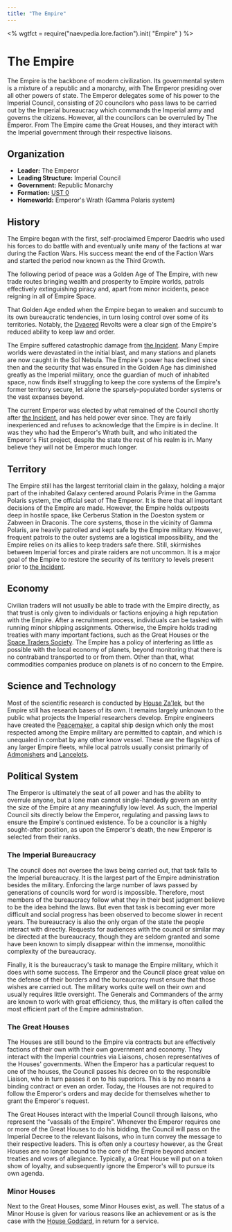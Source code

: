 ```yaml
---
title: "The Empire"
---
```

<%
wgtfct = require("naevpedia.lore.faction").init( "Empire" )
%>
<widget wgtfct />

# The Empire

The Empire is the backbone of modern civilization.
Its governmental system is a mixture of a republic and a monarchy, with The Emperor presiding over all other powers of state.
The Emperor delegates some of his power to the Imperial Council, consisting of 20 councilors who pass laws to be carried out by the Imperial bureaucracy which commands the Imperial army and governs the citizens.
However, all the councilors can be overruled by The Emperor.
From The Empire came the Great Houses, and they interact with the Imperial government through their respective liaisons.

## Organization

* **Leader:** The Emperor
* **Leading Structure:** Imperial Council
* **Government:** Republic Monarchy
* **Formation:** [UST 0](lore/history)
* **Homeworld:** Emperor's Wrath (Gamma Polaris system)

## History

The Empire began with the first, self-proclaimed Emperor Daedris who used his forces to do battle with and eventually unite many of the factions at war during the Faction Wars.
His success meant the end of the Faction Wars and started the period now known as the Third Growth.

The following period of peace was a Golden Age of The Empire, with new trade routes bringing wealth and prosperity to Empire worlds, patrols effectively extinguishing piracy and, apart from minor incidents, peace reigning in all of Empire Space.

That Golden Age ended when the Empire began to weaken and succumb to its own bureaucratic tendencies, in turn losing control over some of its territories.
Notably, the [Dvaered](lore/factions/dvaered) Revolts were a clear sign of the Empire's reduced ability to keep law and order.

The Empire suffered catastrophic damage from [the Incident](lore/history/incident).
Many Empire worlds were devastated in the initial blast, and many stations and planets are now caught in the Sol Nebula.
The Empire's power has declined since then and the security that was ensured in the Golden Age has diminished greatly as the Imperial military, once the guardian of much of inhabited space, now finds itself struggling to keep the core systems of the Empire's former territory secure, let alone the sparsely-populated border systems or the vast expanses beyond.

The current Emperor was elected by what remained of the Council shortly after [the Incident](lore/history/incident), and has held power ever since.
They are fairly inexperienced and refuses to acknowledge that the Empire is in decline.
It was they who had the Emperor's Wrath built, and who initiated the Emperor's Fist project, despite the state the rest of his realm is in.
Many believe they will not be Emperor much longer.

## Territory

The Empire still has the largest territorial claim in the galaxy, holding a major part of the inhabited Galaxy centered around Polaris Prime in the Gamma Polaris system, the official seat of The Emperor.
It is there that all important decisions of the Empire are made.
However, the Empire holds outposts deep in hostile space, like Cerberus Station in the Doeston system or Zabween in Draconis.
The core systems, those in the vicinity of Gamma Polaris, are heavily patrolled and kept safe by the Empire military.
However, frequent patrols to the outer systems are a logistical impossibility, and the Empire relies on its allies to keep traders safe there.
Still, skirmishes between Imperial forces and pirate raiders are not uncommon.
It is a major goal of the Empire to restore the security of its territory to levels present prior to [the Incident](lore/history/incident).

## Economy

Civilian traders will not usually be able to trade with the Empire directly, as that trust is only given to individuals or factions enjoying a high reputation with the Empire.
After a recruitment process, individuals can be tasked with running minor shipping assignments.
Otherwise, the Empire holds trading treaties with many important factions, such as the Great Houses or the [Space Traders Society](lore/factions/tradersociety).
The Empire has a policy of interfering as little as possible with the local economy of planets, beyond monitoring that there is no contraband transported to or from them.
Other than that, what commodities companies produce on planets is of no concern to the Empire.

## Science and Technology

Most of the scientific research is conducted by [House Za'lek](lore/factions/zalek), but the Empire still has research bases of its own.
It remains largely unknown to the public what projects the Imperial researchers develop.
Empire engineers have created the [Peacemaker](ships/empire_peacemaker), a capital ship design which only the most respected among the Empire military are permitted to captain, and which is unequaled in combat by any other know vessel.
These are the flagships of any larger Empire fleets, while local patrols usually consist primarily of [Admonishers](ships/empire_peacemaker) and [Lancelots](ships/empire_lancelot).

## Political System

The Emperor is ultimately the seat of all power and has the ability to overrule anyone, but a lone man cannot single-handedly govern an entity the size of the Empire at any meaningfully low level.
As such, the Imperial Council sits directly below the Emperor, regulating and passing laws to ensure the Empire's continued existence.
To be a councilor is a highly sought-after position, as upon the Emperor's death, the new Emperor is selected from their ranks.

### The Imperial Bureaucracy

The council does not oversee the laws being carried out, that task falls to the Imperial bureaucracy.
It is the largest part of the Empire administration besides the military.
Enforcing the large number of laws passed by generations of councils word for word is impossible.
Therefore, most members of the bureaucracy follow what they in their best judgment believe to be the idea behind the laws.
But even that task is becoming ever more difficult and social progress has been observed to become slower in recent years.
The bureaucracy is also the only organ of the state the people interact with directly.
Requests for audiences with the council or similar may be directed at the bureaucracy, though they are seldom granted and some have been known to simply disappear within the immense, monolithic complexity of the bureaucracy.

Finally, it is the bureaucracy's task to manage the Empire military, which it does with some success.
The Emperor and the Council place great value on the defense of their borders and the bureaucracy must ensure that those wishes are carried out.
The military works quite well on their own and usually requires little oversight.
The Generals and Commanders of the army are known to work with great efficiency, thus, the military is often called the most efficient part of the Empire administration.

### The Great Houses

The Houses are still bound to the Empire via contracts but are effectively factions of their own with their own government and economy.
They interact with the Imperial countries via Liaisons, chosen representatives of the Houses' governments.
When the Emperor has a particular request to one of the houses, the Council passes his decree on to the responsible Liaison, who in turn passes it on to his superiors.
This is by no means a binding contract or even an order.
Today, the Houses are not required to follow the Emperor's orders and may decide for themselves whether to grant the Emperor's request.

The Great Houses interact with the Imperial Council through liaisons, who represent the "vassals of the Empire".
Whenever the Emperor requires one or more of the Great Houses to do his bidding, the Council will pass on the Imperial Decree to the relevant liaisons, who in turn convey the message to their respective leaders.
This is often only a courtesy however, as the Great Houses are no longer bound to the core of the Empire beyond ancient treaties and vows of allegiance.
Typically, a Great House will put on a token show of loyalty, and subsequently ignore the Emperor's will to pursue its own agenda.

### Minor Houses

Next to the Great Houses, some Minor Houses exist, as well.
The status of a Minor House is given for various reasons like an achievement or as is the case with the [House Goddard](lore/factions/goddard), in return for a service.
